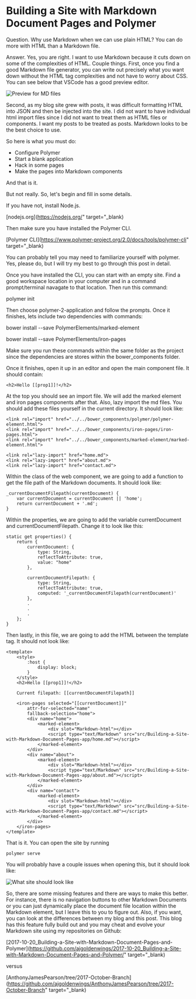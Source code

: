 # Building a Site with Markdown Document Pages and Polymer

Question. Why use Markdown when we can use plain HTML? You can do more with HTML than a Markdown file.

Answer. Yes, you are right. I want to use Markdown because it cuts down on some of the complexities of HTML. Couple things. First, once you find a good Markdown file generator, you can write out precisely what you want down without the HTML tag complexities and not have to worry about CSS. You can see below that VSCode has a good preview editor.

![](../assets/images/2017-10-21_2.png "Preview for MD files")

Second, as my blog site grew with posts, it was difficult formatting HTML into JSON and then be injected into the site. I did not want to have individual html import files since I did not want to treat them as HTML files or components. I want my posts to be treated as posts. Markdown looks to be the best choice to use.

So here is what you must do:
* Configure Polymer
* Start a blank application
* Hack in some pages
* Make the pages into Markdown components

And that is it.

But not really. So, let's begin and fill in some details.

If you have not, install Node.js.

[nodejs.org](https://nodejs.org/" target="_blank)

Then make sure you have installed the Polymer CLI.

[Polymer CLI](https://www.polymer-project.org/2.0/docs/tools/polymer-cli" target="_blank)

You can probably tell you may need to familiarize yourself with polymer. Yes, please do, but I will try my best to go through this post in detail.

Once you have installed the CLI, you can start with an empty site. Find a good workspace location in your computer and in a command prompt/terminal navagate to that location. Then run this command:

polymer init

Then choose polymer-2-application and follow the prompts. Once it finishes, lets include two dependencies with commands:

bower install --save PolymerElements/marked-element

bower install --save PolymerElements/iron-pages

Make sure you run these commands within the same folder as the project since the dependencies are stores within the bower_components folder.

Once it finishes, open it up in an editor and open the main component file. It should contain:

```
<h2>Hello [[prop1]]!</h2>
```

At the top you should see an import file. We will add the marked element and iron pages components after that. Also, lazy import the md files. You should add these files yourself in the current directory.  It should look like:

```
<link rel="import" href="../../bower_components/polymer/polymer-element.html">
<link rel="import" href="../../bower_components/iron-pages/iron-pages.html">
<link rel="import" href="../../bower_components/marked-element/marked-element.html">

<link rel="lazy-import" href="home.md">
<link rel="lazy-import" href="about.md">
<link rel="lazy-import" href="contact.md">
```

Within the class of the web component, we are going to add a function to get the file path of the Markdown documents. It should look like:

```
_currentDocumentFilepath(currentDocument) {
	var currentDocument = currentDocument || 'home';
	return currentDocument + '.md';
}
```

Within the properties, we are going to add the variable currentDocument and currentDocumentFilepath. Change it to look like this:

```
static get properties() {
	return {
		currentDocument: {
			type: String,
			reflectToAttribute: true,
			value: "home"
		},

		currentDocumentFilepath: {
			type: String,
			reflectToAttribute: true,
			computed: '_currentDocumentFilepath(currentDocument)'
		},
		.
		.
		.
	};
}
```

Then lastly, in this file, we are going to add the HTML between the template tag. It should not look like:

```
<template>
	<style>
		:host {
			display: block;
		}
	</style>
	<h2>Hello [[prop1]]!</h2>

	Current filepath: [[currentDocumentFilepath]]

	<iron-pages selected="[[currentDocument]]"
		attr-for-selected="name"
		fallback-selection="home">
		<div name="home">
			<marked-element>
				<div slot="Markdown-html"></div>
				<script type="text/Markdown" src="src/Building-a-Site-with-Markdown-Document-Pages-app/home.md"></script>
			</marked-element>
		</div>
		<div name="about">
			<marked-element>
				<div slot="Markdown-html"></div>
				<script type="text/Markdown" src="src/Building-a-Site-with-Markdown-Document-Pages-app/about.md"></script>
			</marked-element>
		</div>
		<div name="contact">
			<marked-element>
				<div slot="Markdown-html"></div>
				<script type="text/Markdown" src="src/Building-a-Site-with-Markdown-Document-Pages-app/contact.md"></script>
			</marked-element>
		</div>
	</iron-pages>
</template>
```

That is it. You can open the site by running

```
polymer serve
```

You will probably have a couple issues when opening this, but it should look like:

![](../assets/images/2017-10-21_1.png "What site should look like")

So, there are some missing features and there are ways to make this better. For instance, there is no navigation buttons to other Markdown Documents or you can just dynamically place the document file location within the Markdown element, but I leave this to you to figure out. Also, if you want, you can look at the differences between my blog and this post. This blog has this feature fully build out and you may cheat and evolve your Markdown site using my repositories on Github:


[2017-10-20_Building-a-Site-with-Markdown-Document-Pages-and-Polymer](https://github.com/ajgoldenwings/2017-10-20_Building-a-Site-with-Markdown-Document-Pages-and-Polymer/" target="_blank)

versus

[AnthonyJamesPearson/tree/2017-October-Branch](https://github.com/ajgoldenwings/AnthonyJamesPearson/tree/2017-October-Branch" target="_blank)



